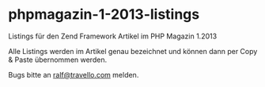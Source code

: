 phpmagazin-1-2013-listings
==========================

Listings für den Zend Framework Artikel im PHP Magazin 1.2013

Alle Listings werden im Artikel genau bezeichnet und können dann per Copy & Paste übernommen werden.

Bugs bitte an ralf@travello.com melden.